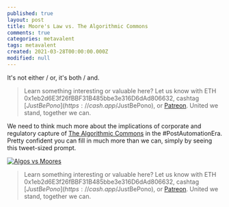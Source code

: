 ```yaml
---
published: true
layout: post
title: Moore's Law vs. The Algorithmic Commons
comments: true
categories: metavalent
tags: metavalent
created: 2021-03-28T00:00:00.000Z
modified: null
---
```


It's not either / or, it's both / and.

> Learn something interesting or valuable here? Let us know with ETH 0x1eb2d6E3f26fBBF31B485bbe3e316D6dAd806632, cashtag [$JustBePono](https://cash.app/$JustBePono), or [Patreon](https://patreon.com/metavalent). United we stand, together we can.

We need to think much more about the implications of corporate and regulatory capture of [The Algorithmic Commons](https://stackoverflow.blog/2021/03/24/forget-moores-law-algorithms-drive-technology-forward/) in the #PostAutomationEra. Pretty confident you can fill in much more than we can, simply by seeing this tweet-sized prompt.

[![Algos vs Moores]({{site.baseurl}}/assets/images/algorithms.v.moores.jpg)](https://stackoverflow.blog/2021/03/24/forget-moores-law-algorithms-drive-technology-forward/)



> Learn something interesting or valuable here? Let us know with ETH 0x1eb2d6E3f26fBBF31B485bbe3e316D6dAd806632, cashtag [$JustBePono](https://cash.app/$JustBePono), or [Patreon](https://patreon.com/metavalent). United we stand, together we can.
